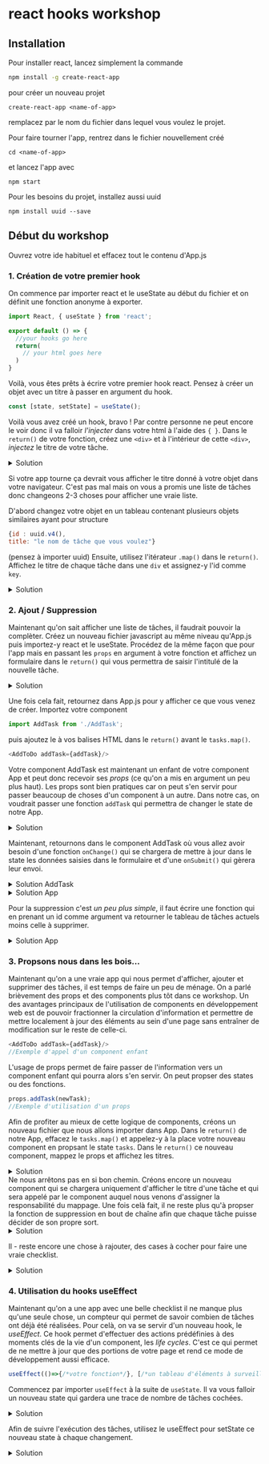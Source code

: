 # react hooks workshop

## Installation

Pour installer react, lancez simplement la commande
```bash
npm install -g create-react-app
```

pour créer un nouveau projet
```
create-react-app <name-of-app>
```

remplacez <name-of-app> par le nom du fichier dans lequel vous voulez le projet.

Pour faire tourner l'app, rentrez dans le fichier nouvellement créé
```
cd <name-of-app>
```
et lancez l'app avec
```
npm start
```

Pour les besoins du projet, installez aussi uuid
```
npm install uuid --save
```

## Début du workshop
Ouvrez votre ide habituel et effacez tout le contenu d'App.js

### 1. Création de votre premier hook
On commence par importer react et le useState au début du fichier et on définit une fonction anonyme à exporter.
```javascript
import React, { useState } from 'react';

export default () => {
  //your hooks go here
  return(
    // your html goes here
  )
}
```

Voilà, vous êtes prêts à écrire votre premier hook react. Pensez à créer un objet avec un titre à passer en argument du hook.
```javascript
const [state, setState] = useState();
```
Voilà vous avez créé un hook, bravo ! Par contre personne ne peut encore le voir donc il va falloir *l'injecter* dans votre html à l'aide des `{ }`.
Dans le `return()` de votre fonction, créez une `<div>` et à l'intérieur de cette `<div>`, *injectez* le titre de votre tâche.

<details>
<summary>Solution</summary>

```javascript
import React, { useState } from 'react';

export default () => {
  const firstTask = {
    title: "Ecrire son premier hooks"
  }
  const [tasks, setTasks] = useState(firstTask);

  return(
    <div>
      {task.title}
    </div>
  )
}
```
</details>

Si votre app tourne ça devrait vous afficher le titre donné à votre objet dans votre navigateur. C'est pas mal mais on vous a promis une liste de tâches donc changeons 2-3 choses pour afficher une vraie liste.

D'abord changez votre objet en un tableau contenant plusieurs objets similaires ayant pour structure
```javascript
{id : uuid.v4(),
title: "le nom de tâche que vous voulez"}
```
(pensez à importer uuid)
Ensuite, utilisez l'itérateur `.map()` dans le `return()`. Affichez le titre de chaque tâche dans une `div` et assignez-y l'id comme `key`.
<details>
<summary>Solution</summary>

```javascript
import React, { useState } from 'react';
import uuid from 'uuid';

export default () => {
  const firstTask = [{
    id: uuid.v4(),
    title: "Ecrire son premier hooks"
  },
  {
    id: uuid.v4(),
    title: "Ajouter une tâche"    
  }];
  const [tasks, setTasks] = useState(firstTask);

  return(
    <>
      { tasks.map(task => (
        <div key={task.id}>
          {task.title}
        </div>
        )
      )}
    </>
  )
}
```
</details>

### 2. Ajout / Suppression
Maintenant qu'on sait afficher une liste de tâches, il faudrait pouvoir la complèter.
Créez un nouveau fichier javascript au même niveau qu'App.js puis importez-y react et le useState.
Procédez de la même façon que pour l'app mais en passant les `props` en argument à votre fonction et affichez un formulaire dans le `return()` qui vous permettra de saisir l'intitulé de la nouvelle tâche.

<details>
<summary>Solution</summary>

```javascript
import React, { useState } from 'react';

export default (props) => {

  const [newTask, setNewTask] = useState('');

    return(
    <>
      <form onSubmit={onSubmit}>
        <input type="text" value={newTask} onChange={onChange}></input>
        <input type="submit" value="Add task"></input>
      </form>
    </>
  )
}
```
</details>

Une fois cela fait, retournez dans App.js pour y afficher ce que vous venez de créer. Importez votre component

```javascript
import AddTask from './AddTask';
```
puis ajoutez le à vos balises HTML dans le `return()` avant le `tasks.map()`.
```javascript
<AddToDo addTask={addTask}/>
```

Votre component AddTask est maintenant un enfant de votre component App et peut donc recevoir ses *props* (ce qu'on a mis en argument un peu plus haut). Les props sont bien pratiques car on peut s'en servir pour passer beaucoup de choses d'un component à un autre. Dans notre cas, on voudrait passer une fonction `addTask` qui permettra de changer le state de notre App.

<details>
<summary>Solution</summary>

```javascript
const addTask = (newTask) => {
  const item = {
    id: uuid.v4(),
    title: newTask
  }
  setTasks([...tasks, item])
}
```
</details>

Maintenant, retournons dans le component AddTask où vous allez avoir besoin d'une fonction `onChange()` qui se chargera de mettre à jour dans le state les données saisies dans le formulaire et d'une `onSubmit()` qui gèrera leur envoi.

<details>
<summary>Solution AddTask</summary>

```javascript
import React, { useState } from 'react';

export default (props) => {

  const [newTask, setNewTask] = useState('');

  const onChange = (e) => {
    setNewTask(e.target.value)
  }

  const onSubmit = (e) => {
    e.preventDefault();
    props.addTask(newTask);
    setNewTask('');
  }

  return(
    <>
      <form onSubmit={onSubmit}>
        <input type="text" value={newTask} onChange={onChange}></input>
        <input type="submit" value="Add task"></input>
      </form>
    </>
  )
}
```
</details>
<details>
<summary>Solution App</summary>

```javascript
import React, { useState } from 'react';
import uuid from 'uuid';

import AddToDo from './AddToDo.js';

export default () => {
  const firstTask = [{
    id: uuid.v4(),
    title: "Ecrire son premier hooks"
  },
  {
    id: uuid.v4(),
    title: "Ajouter une tâche"
  }];
  const [tasks, setTasks] = useState(firstTask);

  const addTask = (newTask) => {
    const item = {
      id: uuid.v4(),
      title: newTask
    }
    setTasks([...tasks, item])
  }

  return(
    <>
      <AddToDo addTask={addTask}/>
      { tasks.map(task => (
        <div key={task.id}>
          {task.title}
        </div>
        )
      )}
    </>
  )
}
```
</details>

Pour la suppression c'est *un peu plus simple*, il faut écrire une fonction qui en prenant un id comme argument va retourner le tableau de tâches actuels moins celle à supprimer.
<details>
<summary>Solution App</summary>

```javascript
import React, { useState } from 'react';
import uuid from 'uuid';

import AddToDo from './AddToDo.js';

export default () => {
  const firstTask = [{
    id: uuid.v4(),
    title: "Ecrire son premier hooks"
  },
  {
    id: uuid.v4(),
    title: "Ajouter une tâche"
  }];
  const [tasks, setTasks] = useState(firstTask);

  const addTask = (newTask) => {
    const item = {
      id: uuid.v4(),
      title: newTask
    }
    setTasks([...tasks, item])
  }

  const delTask = (id) => {
    setTasks([...tasks.filter(task => task.id !== id)])
  }

  return(
    <>
      <AddToDo addTask={addTask}/>
      { tasks.map(task => (
        <div key={task.id}>
          {task.title}          
          <button onClick={()=>delTask(task.id)}>X</button>
        </div>
        )
      )}
    </>
  )
}
```
</details>

### 3. Propsons nous dans les bois...
Maintenant qu'on a une vraie app qui nous permet d'afficher, ajouter et supprimer des tâches, il est temps de faire un peu de ménage. On a parlé brièvement des props et des components plus tôt dans ce workshop.
Un des avantages principaux de l'utilisation de components en développement web est de pouvoir fractionner la circulation d'information et permettre de mettre localement à jour des éléments au sein d'une page sans entraîner de modification sur le reste de celle-ci.
```javascript
<AddToDo addTask={addTask}/>
//Exemple d'appel d'un component enfant
```
L'usage de props permet de faire passer de l'information vers un component enfant qui pourra alors s'en servir. On peut propser des states ou des fonctions.
```javascript
props.addTask(newTask);
//Exemple d'utilisation d'un props
```
Afin de profiter au mieux de cette logique de components, créons un nouveau fichier que nous allons importer dans App.
Dans le `return()` de notre App, effacez le `tasks.map()` et appelez-y à la place votre nouveau component en propsant le state `tasks`.
Dans le `return()` ce nouveau component, mappez le props et affichez les titres.
<details>
<summary>Solution</summary>

```javascript
//App.js
import React, { useState } from 'react';
import uuid from 'uuid';

import AddToDo from './AddToDo.js';
import TaskMap from './TaskMap.js';

export default () => {
  const firstTask = [{
    id: uuid.v4(),
    title: "Ecrire son premier hooks"
  },
  {
    id: uuid.v4(),
    title: "Ajouter une tâche"
  }];
  const [tasks, setTasks] = useState(firstTask);

  const addTask = (newTask) => {
    const item = {
      id: uuid.v4(),
      title: newTask
    }
    setTasks([...tasks, item])
  }

  const delTask = (id) => {
    setTasks([...tasks.filter(task => task.id !== id)])
  }

  return(
    <>
      <AddToDo addTask={addTask}/>
      <TaskMap tasks={tasks}/>
    </>
  )
}

//TaskMap.js
import React from 'react';

export default (props) => {
  return(
    <>
      {props.tasks.map(task => (
        task.title
      ))}
    </>
  )
}

```
</details>
Ne nous arrêtons pas en si bon chemin. Créons encore un nouveau component qui se chargera uniquement d'afficher le titre d'une tâche et qui sera appelé par le component auquel nous venons d'assigner la responsabilité du mappage.
Une fois celà fait, il ne reste plus qu'à propser la fonction de suppression en bout de chaîne afin que chaque tâche puisse décider de son propre sort.
<details>
<summary>Solution</summary>

```javascript
//App.js
import React, { useState } from 'react';
import uuid from 'uuid';

import AddToDo from './AddToDo.js';
import TaskMap from './TaskMap.js';

export default () => {
  const firstTask = [{
    id: uuid.v4(),
    title: "Ecrire son premier hooks"
  },
  {
    id: uuid.v4(),
    title: "Ajouter une tâche"
  }];
  const [tasks, setTasks] = useState(firstTask);

  const addTask = (newTask) => {
    const item = {
      id: uuid.v4(),
      title: newTask
    }
    setTasks([...tasks, item])
  }

  const delTask = (id) => {
    setTasks([...tasks.filter(task => task.id !== id)])
  }

  return(
    <>
      <AddToDo addTask={addTask}/>
      <TaskMap tasks={tasks} onClick={delTask}/>
    </>
  )
}

//TaskMap.js
import React from 'react';

import TaskItem from './TaskItem.js';

export default (props) => {
  return(
    <>
      {props.tasks.map(task => (
        <TaskItem task={task} key={task.id} onClick={props.onClick}/>
      ))}
    </>
  )
}

//TaskItem
import React from 'react';

export default (props) => {
  return(
    <>
      <h2>{props.task.title}</h2>
      <button onClick={()=>props.onClick(props.task.id)}>x</button>
    </>
  )
}
```
</details>

Il - reste encore une chose à rajouter, des cases à cocher pour faire une vraie checklist.
<details>
<summary>Solution</summary>
Je vous laisse chercher la solution, il est tard et j'ai sommeil ;)
Pensez juste à ajouter un boolean à vos objets et propsez une fonction qui gèrera la transition des inputs.
</details>

### 4. Utilisation du hooks useEffect
Maintenant qu'on a une app avec une belle checklist il ne manque plus qu'une seule chose, un compteur qui permet de savoir combien de tâches ont déjà été réalisées.
Pour celà, on va se servir d'un nouveau hook, le *useEffect*. Ce hook permet d'effectuer des actions prédéfinies à des moments clés de la vie d'un component, les *life cycles*. C'est ce qui permet de ne mettre à jour que des portions de votre page et rend ce mode de développement aussi efficace.
```javascript
useEffect(()=>{/*votre fonction*/}, [/*un tableau d'éléments à surveiller*/])
```
Commencez par importer `useEffect` à la suite de `useState`.
Il va vous falloir un nouveau state qui gardera une trace de nombre de tâches cochées.
<details>
<summary>Solution</summary>

```javascript
const [tasksRemaining, setTasksRemaining] = useState(0)
```
</details>

Afin de suivre l'exécution des tâches, utilisez le useEffect pour setState ce nouveau state à chaque changement.

<details>
<summary>Solution</summary>

```javascript
import React, { useState, useEffect } from 'react';
import uuid from 'uuid';

import AddToDo from './AddToDo.js';
import TaskMap from './TaskMap.js';

export default () => {
  const firstTask = [{
    id: uuid.v4(),
    title: "Ecrire son premier hooks"
  },
  {
    id: uuid.v4(),
    title: "Ajouter une tâche",
    isCompleted : false
  },
  {
    id: uuid.v4(),
    title: "Supprimer une tâche",
    isCompleted : false
  },
  {
    id: uuid.v4(),
    title: "Valider une tâche",
    isCompleted : false
  }];
  const [tasks, setTasks] = useState(firstTask);
  const [tasksRemaining, setTasksRemaining] = useState(0)

  const addTask = (newTask) => {
    const item = {
      id: uuid.v4(),
      title: newTask
    }
    setTasks([...tasks, item])
  }

  const delTask = (id) => {
    setTasks([...tasks.filter(task => task.id !== id)])
  }

  const toggleCompletion = (id) => {
    setTasks(tasks.map(task =>{
      if(task.id === id){
        task.isCompleted = !task.isCompleted
      }
      return task
    }));
  }

  useEffect(() => { setTasksRemaining(tasks.filter(task => task.isCompleted).length) }, [tasks]);

  return(
    <>
      <AddToDo addTask={addTask}/>
      <h2>{tasksRemaining} / {tasks.length}</h2>
      <TaskMap tasks={tasks} onClick={delTask} toggleCompletion={toggleCompletion}/>
    </>
  )
}
```
</details>
